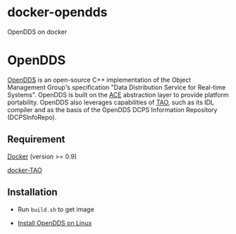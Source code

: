 docker-opendds
==============

OpenDDS on docker

OpenDDS 
======== 

[OpenDDS](http://www.opendds.org/) is an open-source C++
implementation of the Object Management Group's specification "Data
Distribution Service for Real-time Systems". OpenDDS is built on the
[ACE](http://www.dre.vanderbilt.edu/~schmidt/ACE-overview.html)
abstraction layer to provide platform portability. OpenDDS also
leverages capabilities of
[TAO](http://www.dre.vanderbilt.edu/~schmidt/TAO-overview.html), such
as its IDL compiler and as the basis of the OpenDDS DCPS Information
Repository (DCPSInfoRepo).

Requirement
-----------
[Docker](https://docs.docker.com/installation/#installation) (version >= 0.9)

[docker-TAO](https://github.com/larry-fuy/docker-TAO)

Installation
-----------

* Run ```build.sh``` to get image

* [Install OpenDDS on Linux](http://www.opendds.org/building.html)

